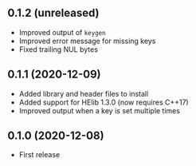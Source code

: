 ## 0.1.2 (unreleased)

- Improved output of `keygen`
- Improved error message for missing keys
- Fixed trailing NUL bytes

## 0.1.1 (2020-12-09)

- Added library and header files to install
- Added support for HElib 1.3.0 (now requires C++17)
- Improved output when a key is set multiple times

## 0.1.0 (2020-12-08)

- First release
